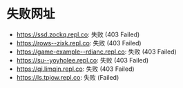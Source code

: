 # 失败网址
- https://ssd.zockq.repl.co: 失败 (403
Failed)
- https://rows--zixk.repl.co: 失败 (403
Failed)
- https://game-example--rdianc.repl.co: 失败 (403
Failed)
- https://su--yoyholee.repl.co: 失败 (403
Failed)
- https://qi.limqin.repl.co: 失败 (403
Failed)
- https://ls.tpjow.repl.co: 失败 (Failed)
